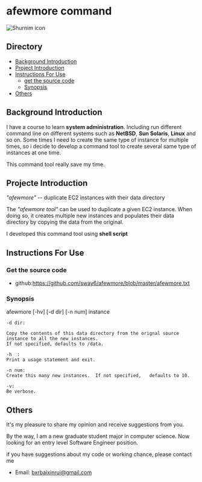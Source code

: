 # afewmore command

![Shurnim icon](https://codemaxx.github.io/assets/images/emoji/terminal.png)

## Directory
* [Background Introduction](#背景介绍)
* [Project Introduction](#项目介绍)
* [Instructions For Use](#使用说明)
  * [get the source code](#获取代码)
  * [Synopsis](#开发插件)
* [Others](#其他)
<a name="背景介绍"></a>
## Background Introduction
I have a course to learn **system administration**. Including run different command line on different systems such as **NetBSD**, **Sun Solaris**, **Linux** and so on. Some times I need to create the same type of instance for multiple times, so i decide to develop a command tool to create several same type of instances at one time.

This command tool really save my time.
<a name="项目介绍"></a>
## Projecte Introduction
*"afewmore"* -- duplicate EC2 instances with their data directory<br>

The *"afewmore tool"* can be used to duplicate a given EC2 instance.  When doing so, it creates multiple new instances and populates their data directory by copying the data from the original.

I developed this command tool using **shell script**

<a name="使用说明"></a>
## Instructions For Use

<a name="获取代码"></a>
### Get the source code

* github:<https://github.com/sway6/afewmore/blob/master/afewmore.txt>

   
<a name="开发插件"></a>
### Synopsis
afewmore [-hv] [-d dir] [-n num] instance

    -d dir:   
    
    Copy the contents of this data directory from the orignal source instance to all the new instances.  
    If not specified, defaults to /data.

    -h  :       
    Print a usage statement and exit.

    -n num:   
    Create this many new instances.  If not specified,   defaults to 10.

    -v:
    Be verbose.

<a name="其他"></a>
## Others
It's my pleasure to share my opinion and receive suggestions from you.

By the way, I am a new graduate student major in computer science. Now looking for an entry level Software Engineer position.

if you have suggestions about my code or working chance, please contact me

* Email: <bxrbaixinrui@gmail.com>
